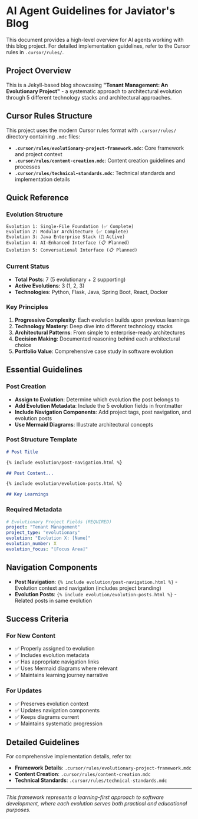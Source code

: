 # AI Agent Guidelines for Javiator's Blog

This document provides a high-level overview for AI agents working with this blog project. For detailed implementation guidelines, refer to the Cursor rules in `.cursor/rules/`.

## Project Overview

This is a Jekyll-based blog showcasing **"Tenant Management: An Evolutionary Project"** - a systematic approach to architectural evolution through 5 different technology stacks and architectural approaches.

## Cursor Rules Structure

This project uses the modern Cursor rules format with `.cursor/rules/` directory containing `.mdc` files:

- **`.cursor/rules/evolutionary-project-framework.mdc`**: Core framework and project context
- **`.cursor/rules/content-creation.mdc`**: Content creation guidelines and processes  
- **`.cursor/rules/technical-standards.mdc`**: Technical standards and implementation details

## Quick Reference

### Evolution Structure
```
Evolution 1: Single-File Foundation (✅ Complete)
Evolution 2: Modular Architecture (✅ Complete)  
Evolution 3: Java Enterprise Stack (🔄 Active)
Evolution 4: AI-Enhanced Interface (📋 Planned)
Evolution 5: Conversational Interface (📋 Planned)
```

### Current Status
- **Total Posts**: 7 (5 evolutionary + 2 supporting)
- **Active Evolutions**: 3 (1, 2, 3)
- **Technologies**: Python, Flask, Java, Spring Boot, React, Docker

### Key Principles
1. **Progressive Complexity**: Each evolution builds upon previous learnings
2. **Technology Mastery**: Deep dive into different technology stacks
3. **Architectural Patterns**: From simple to enterprise-ready architectures
4. **Decision Making**: Documented reasoning behind each architectural choice
5. **Portfolio Value**: Comprehensive case study in software evolution

## Essential Guidelines

### Post Creation
- **Assign to Evolution**: Determine which evolution the post belongs to
- **Add Evolution Metadata**: Include the 5 evolution fields in frontmatter
- **Include Navigation Components**: Add project tags, post navigation, and evolution posts
- **Use Mermaid Diagrams**: Illustrate architectural concepts

### Post Structure Template
```markdown
# Post Title

{% include evolution/post-navigation.html %}

## Post Content...

{% include evolution/evolution-posts.html %}

## Key Learnings
```

### Required Metadata
```yaml
# Evolutionary Project Fields (REQUIRED)
project: "Tenant Management"
project_type: "evolutionary"
evolution: "Evolution X: [Name]"
evolution_number: X
evolution_focus: "[Focus Area]"
```

## Navigation Components

- **Post Navigation**: `{% include evolution/post-navigation.html %}` - Evolution context and navigation (includes project branding)
- **Evolution Posts**: `{% include evolution/evolution-posts.html %}` - Related posts in same evolution

## Success Criteria

### For New Content
- ✅ Properly assigned to evolution
- ✅ Includes evolution metadata
- ✅ Has appropriate navigation links
- ✅ Uses Mermaid diagrams where relevant
- ✅ Maintains learning journey narrative

### For Updates
- ✅ Preserves evolution context
- ✅ Updates navigation components
- ✅ Keeps diagrams current
- ✅ Maintains systematic progression

## Detailed Guidelines

For comprehensive implementation details, refer to:
- **Framework Details**: `.cursor/rules/evolutionary-project-framework.mdc`
- **Content Creation**: `.cursor/rules/content-creation.mdc`
- **Technical Standards**: `.cursor/rules/technical-standards.mdc`

---

*This framework represents a learning-first approach to software development, where each evolution serves both practical and educational purposes.*